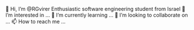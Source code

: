 👋 Hi, I’m @RGvirer
 Enthusiastic software engineering student from Israel
 👀 I’m interested in ...
 🌱 I’m currently learning ...
 💞️ I’m looking to collaborate on ...
 📫 How to reach me ...

<!---
RGvirer/RGvirer is a ✨ special ✨ repository because its `README.md` (this file) appears on your GitHub profile.
You can click the Preview link to take a look at your changes.
--->
